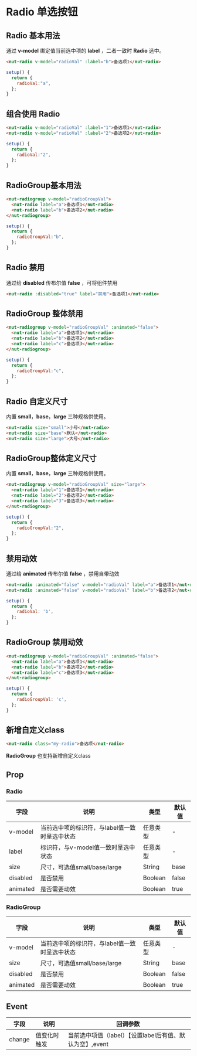 # Radio 单选按钮

## Radio 基本用法

通过 **v-model** 绑定值当前选中项的 **label** ，二者一致时 **Radio** 选中。
```html
<nut-radio v-model="radioVal" :label="b">备选项1</nut-radio>
```
```javascript
setup() {
  return {
    radioVal:"a",
  };
}
```

## 组合使用 Radio

```html
<nut-radio v-model="radioVal" :label="1">备选项1</nut-radio>
<nut-radio v-model="radioVal" :label="2">备选项2</nut-radio>
```
```javascript
setup() {
  return {
    radioVal:"2",
  };
}
```

## RadioGroup基本用法

```html
<nut-radiogroup v-model="radioGroupVal">
  <nut-radio label="a">备选项1</nut-radio>
  <nut-radio label="b">备选项2</nut-radio>
</nut-radiogroup>
```
```javascript
setup() {
  return {
    radioGroupVal:"b",
  };
}
```


## Radio 禁用

通过给 **disabled** 传布尔值 **false** ，可将组件禁用

```html
<nut-radio :disabled="true" label="禁用">备选项1</nut-radio>
```

## RadioGroup 整体禁用

```html
<nut-radiogroup v-model="radioGroupVal" :animated="false">
  <nut-radio label="a">备选项1</nut-radio>
  <nut-radio label="b">备选项2</nut-radio>
  <nut-radio label="c">备选项3</nut-radio>
</nut-radiogroup>
```
```javascript
setup() {
  return {
    radioGroupVal:"c",
  };
}
```

## Radio 自定义尺寸

内置 **small**，**base**，**large** 三种规格供使用。

```html
<nut-radio size="small">小号</nut-radio>
<nut-radio size="base">默认</nut-radio>
<nut-radio size="large">大号</nut-radio>
```

## RadioGroup整体定义尺寸

内置 **small**，**base**，**large** 三种规格供使用。

```html
<nut-radiogroup v-model="radioGroupVal" size="large">
  <nut-radio label="1">备选项1</nut-radio>
  <nut-radio label="2">备选项2</nut-radio>
  <nut-radio label="3">备选项3</nut-radio>
</nut-radiogroup>
```
```javascript
setup() {
  return {
    radioGroupVal:"2",
  };
}
```

## 禁用动效

通过给 **animated** 传布尔值 **false** ，禁用自带动效

```html
<nut-radio :animated="false" v-model="radioVal" label="a">备选项1</nut-radio>
<nut-radio :animated="false" v-model="radioVal" label="b">备选项2</nut-radio>
```
```javascript
setup() {
  return {
    radioVal: 'b',
  };
}
```

## RadioGroup 禁用动效

```html
<nut-radiogroup v-model="radioGroupVal" :animated="false">
  <nut-radio label="a">备选项1</nut-radio>
  <nut-radio label="b">备选项2</nut-radio>
  <nut-radio label="c">备选项3</nut-radio>
</nut-radiogroup>
```
```javascript
setup() {
  return {
    radioGroupVal: 'c',
  };
}
```


## 新增自定义class
```html
<nut-radio class="my-radio">备选项</nut-radio>
```
**RadioGroup** 也支持新增自定义class

## Prop

### Radio

| 字段 | 说明 | 类型 | 默认值
|----- | ----- | ----- | ----- 
| v-model | 当前选中项的标识符，与label值一致时呈选中状态 | 任意类型 | -
| label | 标识符，与v-model值一致时呈选中状态 | 任意类型 | -
| size | 尺寸，可选值small/base/large | String | base
| disabled | 是否禁用 | Boolean | false
| animated | 是否需要动效 | Boolean | true

### RadioGroup

| 字段 | 说明 | 类型 | 默认值
|----- | ----- | ----- | ----- 
| v-model | 当前选中项的标识符，与label值一致时呈选中状态 | 任意类型 | -
| size | 尺寸，可选值small/base/large | String | base
| disabled | 是否禁用 | Boolean | false
| animated | 是否需要动效 | Boolean | true

## Event

| 字段 | 说明 | 回调参数 
|----- | ----- | ----- 
| change | 值变化时触发 | 当前选中项值（label）【设置label后有值、默认为空】,event